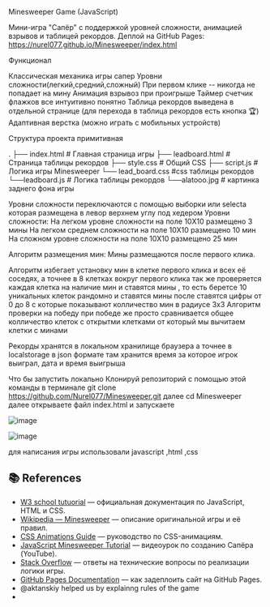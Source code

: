 Minesweeper Game (JavaScript)

Мини-игра "Сапёр" с поддержкой уровней сложности, анимацией взрывов и таблицей рекордов.
Деплой на GitHub Pages: https://nurel077.github.io/Minesweeper/index.html


Функционал

Классическая механика игры сапер
Уровни сложности(легкий,средний,сложный)
При первом клике  -- никогда не попадает на мину
Анимация взрывоз при проигрыше
Таймер счетчик флажков все интуитивно понятно
Таблица рекордов выведена в отдельной странице (для перехода в таблица рекордов есть кнопка 🏆)
Адаптивная верстка (можно играть с мобильных устройств)


Структура проекта примитивная

.
├── index.html             # Главная страница игры
├── leadboard.html       # Страница таблицы рекордов
├── style.css              # Общий CSS
├── script.js              # Логика игры Minesweeper
└── lead_board.css         #css таблицы рекордов
└──leadboard.js            # Логика таблицы рекордов
└──alatooo.jpg             # картинка заднего фона игры


Уровни сложности переключаются с помощью выборки или selecta которая размещена в левор верхнем углу под хедером
Уровни сложности:
На легком уровне сложности на поле 10X10 размещено 3 мины
На легком среднем сложности на поле 10X10 размещено 10 мин
На сложном уровне сложности на поле 10X10 размещено 25 мин


Алгоритм размещения мин:
Мины размещаются после первого клика.

Алгоритм избегает установку мин в клетке первого клика и всех её соседях, а точнее в 8 клетках вокруг первого клика так же проверяется каждая клетка на наличие мин и ставятся мины , то есть беретсе 10 уникальных клеток рандомно и ставятся мины после ставятся цифры от 0 до 8 с которые показывают колличество мин в радиусе 3x3
Алгоритм проверки на победу
при победе же просто сравнивается общее колличество клеток с открытми клетками от который мы вычитаем клетки с минами 



Рекорды хранятся в локальном хранилище браузера а точнее в localstorage  в json формате 
там хранится время за которое игрок выиграл, дата и время выигрыша


Что бы запустить локально 
Клонируй репозиторий 
с помощью этой команды в терминале 
git clone https://github.com/Nurel077/Minesweeper.git
далее
cd Minesweeper
далее открываете файл index.html и запускаете

![image](https://github.com/user-attachments/assets/50531381-3704-42e2-8036-d3b525ae058c)

![image](https://github.com/user-attachments/assets/ec3669ba-24ac-428f-935a-6ee926a08876)

для написания игры использовали javascript ,html ,css


## 📚 References

- [W3 school tutuorial](https://www.w3schools.com/js/DEFAULT.asp) — официальная документация по JavaScript, HTML и CSS.
- [Wikipedia — Minesweeper](https://en.wikipedia.org/wiki/Minesweeper_(video_game)) — описание оригинальной игры и её правил.
- [CSS Animations Guide](https://css-tricks.com/almanac/properties/a/animation/) — руководство по CSS-анимациям.
- [JavaScript Minesweeper Tutorial](https://www.youtube.com/watch?v=1y_yWxuApkw&t=27s) — видеоурок по созданию Сапёра (YouTube).
- [Stack Overflow](https://stackoverflow.com/) — ответы на технические вопросы по реализации логики игры.
- [GitHub Pages Documentation](https://docs.github.com/en/pages) — как задеплоить сайт на GitHub Pages.
- @aktanskiy helped us by explainng rules of the game
- 

































